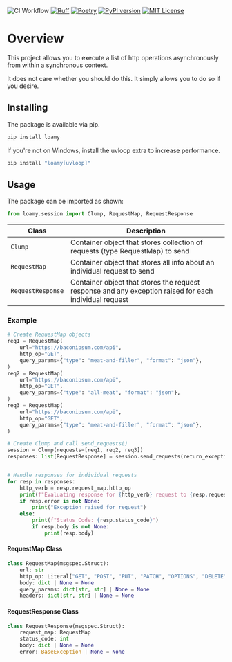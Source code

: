 ![CI Workflow](https://github.com/fullerzz/zConcurrent/actions/workflows/ci.yml/badge.svg)
[![Ruff](https://img.shields.io/endpoint?url=https://raw.githubusercontent.com/astral-sh/ruff/main/assets/badge/v2.json)](https://github.com/astral-sh/ruff)
[![Poetry](https://img.shields.io/endpoint?url=https://python-poetry.org/badge/v0.json)](https://python-poetry.org/)
[![PyPI version](https://badge.fury.io/py/loamy.svg)](https://badge.fury.io/py/loamy)
[![MIT License](https://img.shields.io/badge/license-MIT-blue)](https://img.shields.io/badge/license-MIT-blue)

# Overview

This project allows you to execute a list of http operations asynchronously from within a synchronous context.

It does not care whether you should do this. It simply allows you to do so if you desire.

## Installing

The package is available via pip.

```bash
pip install loamy
```

If you're not on Windows, install the uvloop extra to increase performance.

```bash
pip install "loamy[uvloop]"
```

## Usage

The package can be imported as shown:

```python
from loamy.session import Clump, RequestMap, RequestResponse
```

| Class | Description|
| ----- | -----------|
| `Clump` | Container object that stores collection of requests (type RequestMap) to send |
| `RequestMap` | Container object that stores all info about an individual request to send |
| `RequestResponse` | Container object that stores the request response and any exception raised for each individual request |


### Example

```python
# Create RequestMap objects
req1 = RequestMap(
    url="https://baconipsum.com/api",
    http_op="GET",
    query_params={"type": "meat-and-filler", "format": "json"},
)
req2 = RequestMap(
    url="https://baconipsum.com/api",
    http_op="GET",
    query_params={"type": "all-meat", "format": "json"},
)
req3 = RequestMap(
    url="https://baconipsum.com/api",
    http_op="GET",
    query_params={"type": "meat-and-filler", "format": "json"},
)

# Create Clump and call send_requests()
session = Clump(requests=[req1, req2, req3])
responses: list[RequestResponse] = session.send_requests(return_exceptions=True)


# Handle responses for individual requests
for resp in responses:
    http_verb = resp.request_map.http_op
    print(f"Evaluating response for {http_verb} request to {resp.request_map.url}")
    if resp.error is not None:
        print("Exception raised for request")
    else:
        print(f"Status Code: {resp.status_code}")
        if resp.body is not None:
            print(resp.body)
```

#### RequestMap Class

```python
class RequestMap(msgspec.Struct):
    url: str
    http_op: Literal["GET", "POST", "PUT", "PATCH", "OPTIONS", "DELETE"]
    body: dict | None = None
    query_params: dict[str, str] | None = None
    headers: dict[str, str] | None = None
```


#### RequestResponse Class

```python
class RequestResponse(msgspec.Struct):
    request_map: RequestMap
    status_code: int
    body: dict | None = None
    error: BaseException | None = None
```
